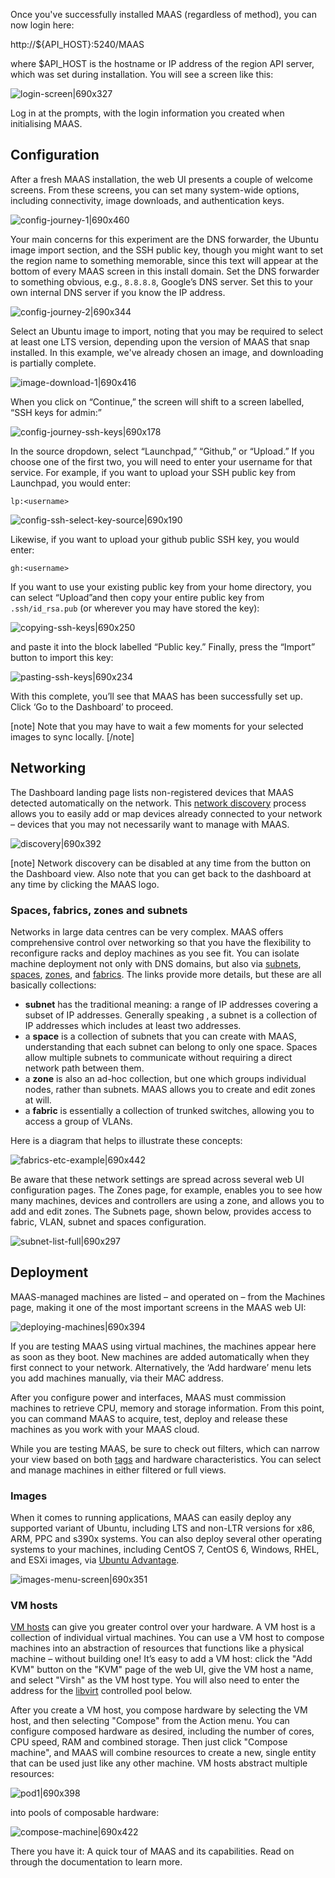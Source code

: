 Once you've successfully installed MAAS (regardless of method), you can now login here:

http://${API_HOST}:5240/MAAS

where $API_HOST is the hostname or IP address of the region API server, which was set during installation.  You will see a screen like this:</p>

![login-screen|690x327](https://discourse.maas.io/uploads/default/original/1X/efd8e3f150dfec28114c452c12e24e320848e075.jpeg) 

Log in at the prompts, with the login information you created when initialising MAAS.

<h2 id="heading--configuration">Configuration</h2>

After a fresh MAAS installation, the web UI presents a couple of welcome  screens.  From these screens, you can set many system-wide options, including connectivity, image downloads, and authentication keys.

![config-journey-1|690x460](https://discourse.maas.io/uploads/default/original/1X/337aa15e178b14b0ba9a0646953268bf7adac0bb.jpeg)  

Your main concerns for this experiment are the DNS forwarder, the Ubuntu image import section, and the SSH public key, though you might want to set the region name to something memorable, since this text will appear at the bottom of every MAAS screen in this install domain. Set the DNS forwarder to something obvious, e.g., `8.8.8.8`, Google’s DNS server.  Set this to your own internal DNS server if you know the IP address.

![config-journey-2|690x344](https://discourse.maas.io/uploads/default/original/1X/f9751eb857dcd0c124783edeb1aaf87b8b538127.jpeg)  

Select an Ubuntu image to import, noting that you may be required to select at least one LTS version, depending upon the version of MAAS that snap installed.  In this example, we've already chosen an image, and downloading is partially complete.

![image-download-1|690x416](https://discourse.maas.io/uploads/default/original/1X/6445cde5ffc1e237a1e6d85d280f451bc0b2ab92.jpeg)  

When you click on “Continue,” the screen will shift to a screen labelled, “SSH keys for admin:”  

![config-journey-ssh-keys|690x178](https://discourse.maas.io/uploads/default/optimized/1X/dbdcdce7c8f3b7181f894bdfe987758e0c8635fc_2_690x178.jpeg) 

In the source dropdown, select “Launchpad,” “Github,” or “Upload.”  If you choose one of the first two, you will need to enter your username for that service.  For example, if you want to upload your SSH public key from Launchpad, you would enter:

    lp:<username>


![config-ssh-select-key-source|690x190](https://discourse.maas.io/uploads/default/original/1X/0e4cbf7c8fae3f21664a4d5fe8d0f90785dd6859.jpeg) 

Likewise, if you want to upload your github public SSH key, you would enter:

    gh:<username>

If you want to use your existing public key from your home directory, you can select “Upload”and then copy your entire public key from <code>.ssh/id_rsa.pub</code> (or wherever you may have stored the key):

![copying-ssh-keys|690x250](https://discourse.maas.io/uploads/default/original/1X/a94f1f68db07dd9be9e8eaed50f22828c7bb51e0.jpeg) 

and paste it into the block labelled “Public key.”  Finally, press the “Import” button to import this key:

![pasting-ssh-keys|690x234](https://discourse.maas.io/uploads/default/optimized/1X/ab62bf22308343988016189fbbb851c44caf2e33_2_690x234.jpeg) 

With this complete, you’ll see that MAAS has been successfully set up. Click ‘Go to the Dashboard’ to proceed.

[note]
Note that you may have to wait a few moments for your selected images to sync locally.
[/note]

<h2 id="heading--networking">Networking</h2>

The Dashboard landing page lists non-registered devices that MAAS detected automatically on the network. This [network discovery](/t/network-discovery/758) process allows you to easily add or map devices already connected to your network – devices that you may not necessarily want to manage with MAAS.

![discovery|690x392](https://discourse.maas.io/uploads/default/optimized/1X/902f07b6e96d06dcd072501473ce85ff3d303610_2_690x392.jpeg)  

[note]
Network discovery can be disabled at any time from the button on the Dashboard view.  Also note that you can get back to the dashboard at any time by clicking the MAAS logo.

<h3 id="heading--spaces-fabrics-zones-and-subnets">Spaces, fabrics, zones and subnets</h3>

Networks in large data centres can be very complex. MAAS offers comprehensive control over networking so that you have the flexibility to reconfigure racks and deploy machines as you see fit. You can isolate machine deployment not only with DNS domains, but also via [subnets](/t/concepts-and-terms/785#heading--subnets), [spaces](/t/concepts-and-terms/785#heading--spaces), [zones](/t/concepts-and-terms/785#heading--zones), and [fabrics](/t/concepts-and-terms/785#heading--fabrics).  The links provide more details, but these are all basically collections:

* **subnet** has the traditional meaning: a range of IP addresses covering a subset of IP addresses.  Generally speaking , a subnet is a collection of IP addresses which includes at least two addresses.
* a **space** is a collection of subnets that you can create with MAAS, understanding that each subnet can belong to only one space.  Spaces allow multiple subnets to communicate without requiring a direct network path between them.
* a **zone** is also an ad-hoc collection, but one which groups individual nodes, rather than subnets.  MAAS allows you to create and edit zones at will.
* a **fabric** is essentially a collection of trunked switches, allowing you to access a group of VLANs.

Here is a diagram that helps to illustrate these concepts:

![fabrics-etc-example|690x442](https://discourse.maas.io/uploads/default/optimized/1X/dd60fdeba34d3cf33d4cf42db1f745ba95542b69_2_690x442.jpeg) 

Be aware that these network settings are spread across several web UI configuration pages. The Zones page, for example, enables you to see how many machines, devices and controllers are using a zone, and allows you to add and edit zones.  The Subnets page, shown below, provides access to fabric, VLAN, subnet and spaces configuration.

![subnet-list-full|690x297](https://discourse.maas.io/uploads/default/optimized/1X/89d90a15e70a57e6951ee62910b503895e08251e_2_690x297.jpeg) 

<h2 id="heading--deploy-hardware">Deployment</h2>

MAAS-managed machines are listed – and operated on – from the Machines page, making it one of the most important screens in the MAAS web UI:

![deploying-machines|690x394](https://discourse.maas.io/uploads/default/optimized/1X/58a37e0dc29bc233f771c33d07a0e03e8d55cb87_2_690x394.jpeg) 

If you are testing MAAS using virtual machines, the machines appear here as soon as they boot. New machines are added automatically when they first connect to your network. Alternatively, the ‘Add hardware’ menu lets you add machines manually, via their MAC address.

After you configure power and interfaces, MAAS must commission machines to retrieve CPU, memory and storage information. From this point, you can command MAAS to acquire, test, deploy and release these machines as you work with your MAAS cloud.

While you are testing MAAS, be sure to check out filters, which can narrow your view based on both [tags](/t/maas-tags/834) and hardware characteristics.  You can select and manage machines in either filtered or full views.

<h3 id="heading--images">Images</h3>

When it comes to running applications, MAAS can easily deploy any supported variant of Ubuntu, including LTS and non-LTR versions for x86, ARM, PPC and s390x systems. You can also deploy several other operating systems to your machines, including CentOS 7, CentOS 6, Windows, RHEL, and ESXi images, via <a href="https://www.ubuntu.com/support" rel="nofollow noopener">Ubuntu Advantage</a>.

![images-menu-screen|690x351](https://discourse.maas.io/uploads/default/optimized/1X/27c47222c1fc0e34ed70134a1007dde067d2de81_2_690x351.jpeg) 

<h3 id="heading--vm-hosts">VM hosts</h3>

[VM hosts]( /t/introduction-to-vm-hosting/1524) can give you greater control over your hardware.  A VM host is a collection of individual virtual machines.  You can use a VM host to compose machines into an abstraction of resources that functions like a physical machine – without building one! It’s easy to add a VM host: click the "Add KVM" button on the "KVM" page of the web UI, give the VM host a name, and select "Virsh" as the VM host type.  You will also need to enter the address for the [libvirt](https://ubuntu.com/server/docs/virtualization-libvirt) controlled pool below.

After you create a VM host, you compose hardware by selecting the VM host, and then selecting "Compose" from the Action menu. You can configure composed hardware as desired, including the number of cores, CPU speed, RAM and combined storage.  Then just click "Compose machine", and MAAS will combine resources to create a new, single entity that can be used just like any other machine.  VM hosts abstract multiple resources:

![pod1|690x398](https://discourse.maas.io/uploads/default/optimized/1X/c57d7cf802bfd3f968cc54a829cd1629c45e9f62_2_690x398.jpeg) 

into pools of composable hardware:

![compose-machine|690x422](https://discourse.maas.io/uploads/default/optimized/1X/763029b5678b6f88317359d28eac3003f7298f37_2_690x422.jpeg) 

There you have it: A quick tour of MAAS and its capabilities.  Read on through the documentation to learn more.
